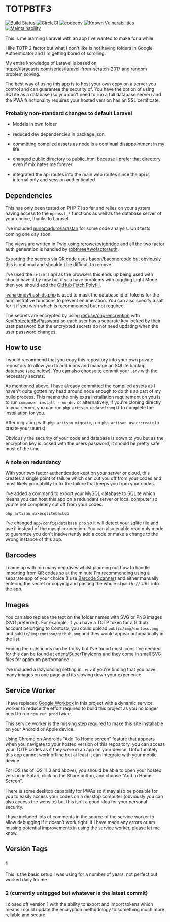 # TOTPBTF3

[![Build Status](https://travis-ci.com/willpower232/TOTPBTF3.svg?branch=master)](https://travis-ci.com/willpower232/TOTPBTF3)
[![CircleCI](https://circleci.com/gh/willpower232/TOTPBTF3.svg?style=svg)](https://circleci.com/gh/willpower232/TOTPBTF3)
[![codecov](https://codecov.io/gh/willpower232/TOTPBTF3/branch/master/graph/badge.svg)](https://codecov.io/gh/willpower232/TOTPBTF3)
[![Known Vulnerabilities](https://snyk.io/test/github/willpower232/TOTPBTF3/badge.svg?targetFile=package.json)](https://snyk.io/test/github/willpower232/TOTPBTF3?targetFile=package.json)
[![Maintainability](https://api.codeclimate.com/v1/badges/e789e0cf0eea4de7ad04/maintainability)](https://codeclimate.com/github/willpower232/TOTPBTF3/maintainability)

This is me learning Laravel with an app I've wanted to make for a while.

I like TOTP 2 factor but what I don't like is not having folders in Google Authenticator and I'm getting bored of scrolling.

My entire knowledge of Laravel is based on https://laracasts.com/series/laravel-from-scratch-2017 and random problem solving.

The best way of using this app is to host your own copy on a server you control and can guarantee the security of. You have the option of using SQLite as a database (so you don't need to run a full database server) and the PWA functionality requires your hosted version has an SSL certificate.

### Probably non-standard changes to default Laravel

- Models in own folder

- reduced dev dependencies in package.json

- committing compiled assets as node is a continual disappointment in my life

- changed public directory to public_html because I prefer that directory even if mix hates me forever

- integrated the api routes into the main web routes since the api is internal only and session authenticated

## Dependencies

This has only been tested on PHP 7.1 so far and relies on your system having access to the `openssl_*` functions as well as the database server of your choice, thanks to Laravel.

I've included [nunomaduro/larastan](https://github.com/nunomaduro/larastan) for some code analysis. Unit tests coming one day soon.

The views are written in Twig using [rcrowe/twigbridge](https://github.com/rcrowe/twigbridge) and all the two factor auth generation is handled by [robthree/twofactorauth](https://github.com/robthree/twofactorauth).

Exporting the secrets via QR code uses [bacon/baconqrcode](https://github.com/bacon/baconqrcode) but obviously this is optional and shouldn't be difficult to remove.

I've used the `fetch()` api as the browsers this ends up being used with should have it by now but if you have problems with toggling Light Mode then you should add the [GitHub Fetch Polyfill](https://github.com/github/fetch).

[ivanakimov/hashids.php](https://github.com/ivanakimov/hashids.php) is used to mask the database id of tokens for the administrative functions to prevent enumeration. You can also specify a salt for it if you wish which is recommended but not required.

The secrets are encrypted by using [defuse/php-encryption](https://github.com/defuse/php-encryption) with [KeyProtectedByPassword](https://github.com/defuse/php-encryption/blob/master/docs/classes/KeyProtectedByPassword.md) so each user has a separate key locked by their user password but the encrypted secrets do not need updating when the user password changes.

## How to use

I would recommend that you copy this repository into your own private repository to allow you to add icons and manage an SQLite backup database (see below). You can also choose to commit your `.env` with the necessary secrets.

As mentioned above, I have already committed the compiled assets as I haven't quite gotten my head around node enough to do this as part of my build process. This means the only extra installation requirement on you is to run `composer install --no-dev` or alternatively, if you're cloning directly to your server, you can run `php artisan updatefromgit` to complete the installation for you.

After migrating with `php artisan migrate`, run `php artisan user:create` to create your user(s).

Obviously the security of your code and database is down to you but as the encryption key is locked with the users password, it should be pretty safe most of the time.

### A note on redundancy

With your two factor authentication kept on your server or cloud, this creates a single point of failure which can cut you off from your codes and most likely your ability to fix the failure that keeps you from your codes.

I've added a command to export your MySQL database to SQLite which means you can host this app on a redundant server or local computer so you're not completely cut off from your codes.

`php artisan makesqlitebackup`

I've changed `app/config/database.php` so it will detect your sqlite file and use it instead of the mysql connection. You can also enable read only mode to guarantee you don't inadvertently add a code or make a change to the wrong instance of this app.

## Barcodes

I came up with too many negatives whilst planning out how to handle importing from QR codes so at the minute I'm recommending using a separate app of your choice (I use [Barcode Scanner](https://play.google.com/store/apps/details?id=com.google.zxing.client.android)) and either manually entering the secret or copying and pasting the whole `otpauth://` URL into the app.

## Images

You can also replace the text on the folder names with SVG or PNG images (SVG preferred). For example, if you have a TOTP token for a Github account belonging to Contoso, you could upload `public/img/contoso.png` and `public/img/contoso/github.png` and they would appear automatically in the list.

Finding the right icons can be tricky but I've found most icons I've needed for this can be found at [edent/SuperTinyIcons](https://github.com/edent/SuperTinyIcons) and they come in small SVG files for optimum performance.

I've included a lazyloading setting in `.env` if you're finding that you have many images on one page and its slowing down your experience.

## Service Worker

I have replaced [Google Workbox](https://developers.google.com/web/tools/workbox/modules/workbox-cli) in this project with a dynamic service worker to reduce the effort required to build this project as you no longer need to run `npm run prod` twice.

This service worker is the missing step required to make this site installable on your Android or Apple device.

Using Chrome on Androids "Add To Home screen" feature that appears when you navigate to your hosted version of this repository, you can access your TOTP codes as if they were in an app on your device. Unfortunately this app cannot work offline but at least it can integrate with your mobile device.

For iOS (as of iOS 11.3 and above), you should be able to open your hosted version in Safari, click on the Share button, and choose "Add to Home Screen".

There is some desktop capability for PWAs so it may also be possible for you to easily access your codes on a desktop computer (obviously you can also access the website) but this isn't a good idea for your personal security.

I have included lots of comments in the source of the service worker to allow debugging if it doesn't work right. If I have made any errors or am missing potential improvements in using the service worker, please let me know.

## Version Tags

### 1
This is the basic setup I was using for a number of years, not perfect but worked daily for me.

### 2 (currently untagged but whatever is the latest commit)
I closed off version 1 with the ability to export and import tokens which means I could update the encryption methodology to something much more reliable and secure.
